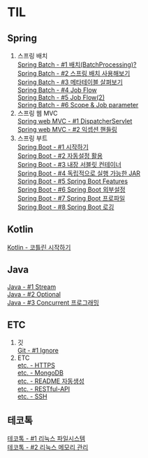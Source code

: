 # TIL
## Spring
1. 스프링 배치  
[Spring Batch - #1 배치(BatchProcessing)?](./spring/batch/SpringBatchApplication.md)  
[Spring Batch - #2 스프링 배치 사용해보기](./spring/batch/SpringBatchApplication1.md)  
[Spring Batch - #3 메타테이블 살펴보기](./spring/batch/SpringBatchMetaTable.md)  
[Spring Batch - #4 Job Flow](./spring/batch/SpringBatchApplication2.md)  
[Spring Batch - #5 Job Flow(2)](./spring/batch/SpringBatchApplication3.md)  
[Spring Batch - #6 Scope & Job parameter](./spring/batch/SpringBatchApplication4.md)  
2. 스프링 웹 MVC  
[Spring web MVC - #1 DispatcherServlet](./spring/webmvc/DispatcherServlet1.md)  
[Spring web MVC - #2 익셉션 핸들링](./spring/webmvc/HandlingException.md)  
3. 스프링 부트  
[Spring Boot - #1 시작하기](./spring/boot/SpringBootBasic1.md)  
[Spring Boot - #2 자동설정 활용](./spring/boot/SpringBootBasic2.md)  
[Spring Boot - #3 내장 서블릿 컨테이너](./spring/boot/SpringBootBasic3_imbeded_sevlet_container.md)  
[Spring Boot - #4 독립적으로 실행 가능한 JAR](./spring/boot/SpringBootBasic4.md)  
[Spring Boot - #5 Spring Boot Features](./spring/boot/SpringBootBasic5.md)  
[Spring Boot - #6 Spring Boot 외부설정](./spring/boot/SpringBootBasic6.md)  
[Spring Boot - #7 Spring Boot 프로파일  ](./spring/boot/SpringBootBasic7.md)  
[Spring Boot - #8 Spring Boot 로깅  ](./spring/boot/SpringBootBasic8.md)  
## Kotlin
[Kotlin -  코틀린 시작하기](./kotlin/KotlinIntro.md)  
## Java
[Java - #1 Stream ](./java/JavaStream.md)  
[Java - #2 Optional](./java/JavaOptional.md)  
[Java - #3 Concurrent 프로그래밍 ](./java/JavaConcurrent.md)  
## ETC
1. 깃  
[Git - #1 Ignore](./git/Ignore.md)  
2. ETC  
[etc. -  HTTPS ](./etc/Https.md)  
[etc. -  MongoDB](./etc/MongoDB.md)  
[etc. -  README 자동생성](./etc/ReadMeAutoCreator.md)  
[etc. -  RESTful-API](./etc/RESTfulAPI.md)  
[etc. -  SSH](./etc/SSH.md)  
## 테코톡
[테코톡 - #1 리눅스 파일시스템](./techtalk/LinuxFileSystem.md)  
[테코톡 - #2 리눅스 메모리 관리](./techtalk/LinuxMemory.md)  

